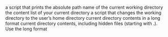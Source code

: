  a script that prints the absolute path name of the current working directory
the content list of your current directory
a script that changes the working directory to the user’s home directory
 current directory contents in a long format
 current directory contents, including hidden files (starting with .). Use the long format

